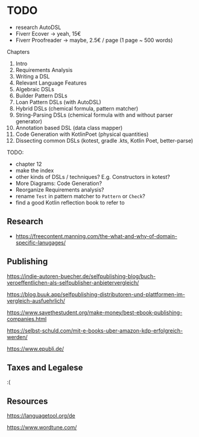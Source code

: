 # TODO

* research AutoDSL
* Fiverr Ecover -> yeah, 15€
* Fiverr Proofreader -> maybe, 2.5€ / page (1 page ~ 500 words)

Chapters

1. Intro
2. Requirements Analysis
3. Writing a DSL
4. Relevant Language Features
5. Algebraic DSLs
6. Builder Pattern DSLs 
7. Loan Pattern DSLs (with AutoDSL)
8. Hybrid DSLs (chemical formula, pattern matcher) 
9. String-Parsing DSLs (chemical formula with and without parser generator)
10. Annotation based DSL (data class mapper)
11. Code Generation with KotlinPoet (physical quantities)
12. Dissecting common DSLs (kotest, gradle .kts, Kotlin Poet, better-parse)

TODO:
- chapter 12
- make the index
- other kinds of DSLs / techniques? E.g. Constructors in kotest?
- More Diagrams: Code Generation?
- Reorganize Requirements analysis?
- rename `Test` in pattern matcher to `Pattern` or `Check`?
- find a good Kotlin reflection book to refer to

## Research

- https://freecontent.manning.com/the-what-and-why-of-domain-specific-lanugages/

## Publishing

https://indie-autoren-buecher.de/selfpublishing-blog/buch-veroeffentlichen-als-selfpublisher-anbietervergleich/

https://blog.buuk.app/selfpublishing-distributoren-und-plattformen-im-vergleich-ausfuehrlich/

https://www.savethestudent.org/make-money/best-ebook-publishing-companies.html

https://selbst-schuld.com/mit-e-books-uber-amazon-kdp-erfolgreich-werden/

https://www.epubli.de/

## Taxes and Legalese

:(

## Resources

https://languagetool.org/de

https://www.wordtune.com/